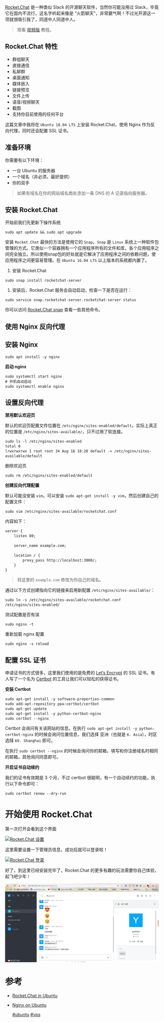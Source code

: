 [Rocket.Chat](https://github.com/RocketChat/Rocket.Chat) 是一种类似 Slack 的开源聊天软件，当然你可能没用过 Slack，毕竟它在国内不流行，这名字听起来像是 “火箭聊天”，非常霸气啊！不过光开源这一项就很吸引我了，同道中人同道中人。

> 观看 [视频版](https://www.youtube.com/watch?v=iaAot5K2sps) 教程。

## Rocket.Chat 特性

- 群组聊天
- 直接通信
- 私聊群
- 桌面通知
- 媒体嵌入
- 链接预览
- 文件上传
- 语音/视频聊天
- 截图
- 支持你目前使用的任何平台

这篇文章中我将在 `Ubuntu 18.04 LTS` 上安装 Rocket.Chat，使用 Nginx 作为反向代理，同时还会配置 SSL 证书。

## 准备环境

你需要有以下环境：

- 一台 Ubuntu 的服务器
- 一个域名（非必须，最好提供）
- 你的双手

> 如果有域名在你的网站域名商处添加一条 DNS 的 A 记录指向服务器。

## 安装 Rocket.Chat

开始前我们先更新下操作系统

```
sudo apt update && sudo apt upgrade

```

安装 `Rocket.Chat` 最快的方法是使用它的 `Snap`。`Snap` 是 `Linux` 系统上一种软件包管理的方式。它类似一个容器拥有一个应用程序所有的文件和库，各个应用程序之间完全独立。所以使用snap包的好处就是它解决了应用程序之间的依赖问题，使应用程序之间更容易管理。在 `Ubuntu 16.04 LTS` 以上版本的系统都内置了。

1. 安装 Rocket.Chat

```
sudo snap install rocketchat-server

```

1. 安装后，Rocket.Chat 服务会自动启动，检查一下是否在运行：

```
sudo service snap.rocketchat-server.rocketchat-server status

```

你可以访问 [Rocket.Chat snap](https://rocket.chat/docs/installation/manual-installation/ubuntu/snaps/) 查看一些其他命令。

## 使用 Nginx 反向代理

## 安装 Nginx

```
sudo apt install -y nginx

```

**启动 nginx**

```
sudo systemctl start nginx
# 开机自动启动
sudo systemctl enable nginx

```

## 设置反向代理

**禁用默认欢迎页**

默认的欢迎页配置文件位置在 `/etc/nginx/sites-enabled/default`。实际上真正的位置是 `/etc/nginx/sites-available/`，只不过用了软连接。

```
sudo ls -l /etc/nginx/sites-enabled
total 0
lrwxrwxrwx 1 root root 34 Aug 16 18:20 default -> /etc/nginx/sites-available/default

```

删除欢迎页

```
sudo rm /etc/nginx/sites-enabled/default

```

**创建反向代理配置**

默认可能没安装 `vim`，可以安装 `sudo apt-get install -y vim`，然后创建自己的配置文件：

```
sudo vim /etc/nginx/sites-available/rocketchat.conf

```

内容如下：

```
server {
    listen 80;

    server_name example.com;

    location / {
        proxy_pass http://localhost:3000/;
    }
}

```

> 将这里的 `example.com` 修改为你自己的域名。

通过以下方式创建指向它的链接来启用新配置 `/etc/nginx/sites-available/`：

```
sudo ln -s /etc/nginx/sites-available/rocketchat.conf /etc/nginx/sites-enabled/

```

测试配置是否有误

```
sudo nginx -t

```

重新加载 nginx 配置

```
sudo nginx -s reload

```

## 配置 SSL 证书

申请证书的方式很多，这里我们使用的是免费的 [Let’s Encrypt](https://letsencrypt.org/) 的 SSL 证书。有人写了一个名为 [Certbot](https://certbot.eff.org/) 的工具让我们可以轻松的获得证书。

**安装 Certbot**

```
sudo apt-get install -y software-properties-common
sudo add-apt-repository ppa:certbot/certbot
sudo apt-get update
sudo apt-get install -y python-certbot-nginx
sudo certbot --nginx

```

Certbot 会询问有关该网站的信息。在执行 `sudo apt-get install -y python-certbot-nginx` 的时候会询问位置信息，我们选择 亚洲（也就是 `6. Asia`），时区选择 `69. Shanghai` 即可。

在执行 `sudo certbot --nginx` 的时候会询问你的邮箱，填写和你注册域名时相同的邮箱，其他询问同意即可。

**开启证书自动续约**

我们的证书有效期是 3 个月，不过 certbot 很聪明，有一个自动续约的功能，执行以下命令即可：

```
sudo certbot renew --dry-run

```

# 开始使用 Rocket.Chat

第一次打开会看到这个界面

[![Rocket.Chat 设置](https://blog-biezhi-me-1251171175.cos.ap-shanghai.myqcloud.com/public/images/2018/11/rocketchat01.png)](https://blog-biezhi-me-1251171175.cos.ap-shanghai.myqcloud.com/public/images/2018/11/rocketchat01.png)

这里需要设置一下管理员信息，成功后就可以登录啦！

[![Rocket.Chat 登录](https://blog-biezhi-me-1251171175.cos.ap-shanghai.myqcloud.com/public/images/2018/11/rocketchat02.png)](https://blog-biezhi-me-1251171175.cos.ap-shanghai.myqcloud.com/public/images/2018/11/rocketchat02.png)

好了，到这里已经安装完毕了，Rocket.Chat 的更多有趣的玩法需要你自己体验，起飞吧少年！



![](https://raw.githubusercontent.com/mukeyeshen/picos/master/img/20191024205713.png)



# 参考

- [Rocket.Chat in Ubuntu](https://rocket.chat/docs/installation/manual-installation/ubuntu/)
- [Nginx on Ubuntu](https://certbot.eff.org/lets-encrypt/ubuntuxenial-nginx.html)

  [#ubuntu](https://blog.biezhi.me/tags.html#ubuntu)  [#vps](https://blog.biezhi.me/tags.html#vps) 